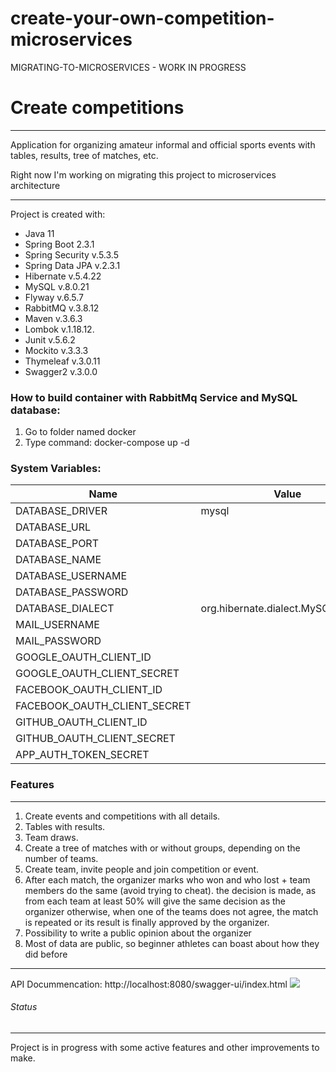 # create-your-own-competition-microservices

MIGRATING-TO-MICROSERVICES - WORK IN PROGRESS



# Create competitions

_ _ _

Application for organizing amateur informal and official sports events with tables, results, tree of matches, etc.

Right now I'm working on migrating this project to microservices architecture

- - -

Project is created with:

* Java 11
* Spring Boot 2.3.1
* Spring Security v.5.3.5
* Spring Data JPA v.2.3.1
* Hibernate v.5.4.22
* MySQL v.8.0.21
* Flyway v.6.5.7
* RabbitMQ v.3.8.12
* Maven v.3.6.3
* Lombok v.1.18.12.
* Junit v.5.6.2
* Mockito v.3.3.3
* Thymeleaf v.3.0.11
* Swagger2 v.3.0.0


### How to build container with RabbitMq Service and MySQL database:
1. Go to folder named docker
2. Type command: docker-compose up -d


### System Variables:
| Name                         | Value                               |
| ---------------------------- | ----------------------------------- |
| DATABASE_DRIVER              | mysql                               |
| DATABASE_URL                 |                                     |
| DATABASE_PORT                |                                     |
| DATABASE_NAME                |                                     |
| DATABASE_USERNAME            |                                     |
| DATABASE_PASSWORD            |                                     |
| DATABASE_DIALECT             | org.hibernate.dialect.MySQL8Dialect |
| MAIL_USERNAME                |                                     |
| MAIL_PASSWORD                |                                     |
| GOOGLE_OAUTH_CLIENT_ID       |                                     |
| GOOGLE_OAUTH_CLIENT_SECRET   |                                     |
| FACEBOOK_OAUTH_CLIENT_ID     |                                     |
| FACEBOOK_OAUTH_CLIENT_SECRET |                                     |
| GITHUB_OAUTH_CLIENT_ID       |                                     |
| GITHUB_OAUTH_CLIENT_SECRET   |                                     |
| APP_AUTH_TOKEN_SECRET        |                                     |

### Features

_ _ _

1. Create events and competitions with all details.
2. Tables with results.
3. Team draws.
4. Create a tree of matches with or without groups, depending on the number of teams.
5. Create team, invite people and join competition or event.
6. After each match, the organizer marks who won and who lost + team members do the same (avoid trying to cheat). the decision is made, as from each team at least 50% will give the same decision as the organizer otherwise, when one of the teams does not agree, the match is repeated or its result is finally approved by the organizer.
7. Possibility to write a public opinion about the organizer
8. Most of data are public, so beginner athletes can boast about how they did before


_ _ _
API Docummencation: 
http://localhost:8080/swagger-ui/index.html
![](swagger.PNG)


###### Status

_ _ _

Project is in progress with some active features and other improvements to make.
